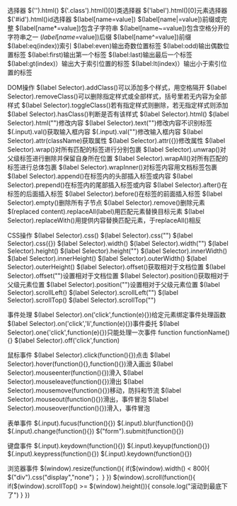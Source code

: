 选择器
$('').html()
$('.class').html()[0]类选择器
$('label').html()[0]元素选择器
$('#id').html()id选择器
$(label[name=value])
$(label[name|=value])前缀或完整
$(label[name*=value])包含子字符串
$(label[name~=value])包含空格分开的字符串之一
$(label[name$=value])后缀
$(label[name^=value])前缀
$(label:eq(index))索引
$(label:even)输出奇数位置标签
$(label:odd)输出偶数位置标签
$(label:first)输出第一个标签
$(label:last)输出最后一个标签
$(label:gt(index)）输出大于索引位置的标签
$(label:lt(index)）输出小于索引位置的标签

DOM操作
$(label Selector).addClass()可以添加多个样式，用空格隔开
$(label Selector).removeClass()可以删除指定样式或全部样式，括号里若无内容为全部样式
$(label Selector).toggleClass()若有指定样式则删除，若无指定样式则添加
$(label Selector).hasClass()判断是否有该样式
$(label Selector).html()
$(label Selector).html("")修改内容
$(label Selector).text("")修改内容不识别标签
$(.input).val()获取输入框内容
$(.input).val("")修改输入框内容
$(label Selector).attr(className)获取属性
$(label Selector).attr({})修改属性
$(label Selector).wrap()对所有匹配的标签进行分别包裹
$(label Selector).unwrap()对父级标签进行删除并保留自身所在位置
$(label Selector).wrapAll()对所有匹配的标签进行总体包裹
$(label Selector).wrapInner()对标签内容用文档标签包裹
$(label Selector).append()在标签内的头部插入标签或内容
$(label Selector).prepend()在标签内的尾部插入标签或内容
$(label Selector).after()在标签的后面插入标签
$(label Selector).before()在标签的前面插入标签
$(label Selector).empty()删除所有子节点
$(label Selector).remove()删除元素
$(replaced content).replaceAll(label)用匹配元素替换目标元素
$(label Selector).replaceWith()用提供内容替换匹配元素，于replaceAll()相反

CSS操作
$(label Selector).css()
$(label Selector).css("")
$(label Selector).css({})
$(label Selector).width()
$(label Selector).width("")
$(label Selector).height()
$(label Selector).height("")
$(label Selector).innerWidth()
$(label Selector).innerHeight()
$(label Selector).outerWidth()
$(label Selector).outerHeight()
$(label Selector).offset()获取相对于文档位置
$(label Selector).offset("")设置相对于文档位置
$(label Selector).position()获取相对于父级元素位置
$(label Selector).position("")设置相对于父级元素位置
$(label Selector).scrollLeft()
$(label Selector).scrollLeft("")
$(label Selector).scrollTop()
$(label Selector).scrollTop("")

事件处理
$(label Selector).on('click',function(e){})给定元素绑定事件处理函数
$(label Selector).on('click','li',function(e){})事件委托
$(label Selector).one('click',function(e){})只能处理一次事件
function functionName(){}
$(label Selector).off('click',function)

鼠标事件
$(label Selector).click(function(){})点击
$(label Selector).hover(function(){},function(){})滑入画出
$(label Selector).mouseenter(function(){})滑入
$(label Selector).mouseleave(function(){})滑出
$(label Selector).mousemove(function(){})移动，防抖和节流
$(label Selector).mouseout(function(){})滑出，事件冒泡
$(label Selector).mouseover(function(){})滑入，事件冒泡

表单事件
$(.input).fucus(function(){})
$(.input).blur(function(){})
$(.input).change(function(){})
$("form").submit(function(){})

键盘事件
$(.input).keydown(function(){})
$(.input).keyup(function(){})
$(.input).keypress(function(){})
$(.input).keydown(function(){})

浏览器事件
$(window).resize(function(){
    if($(window).width() < 800){
        $("div").css("display","none")；
    }
})
$(window).scroll(function(){
    if($(window).scrollTop() >= $(window).height()){
        console.log("滚动到最底下了")
    }
})















